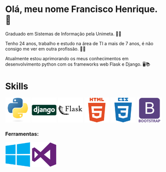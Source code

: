 <h1> Olá, meu nome Francisco Henrique.  👋 </h1>

  <p>Graduado em Sistemas de Informação pela Unimeta. 👨‍🎓</p>

  <p>Tenho 24 anos, trabalho e estudo na área de TI a mais de 7 anos, é não consigo me ver em outra profissão. 👨‍💻</p>

  <p>Atualmente estou aprimorando os meus conhecimentos em desenvolvimento python com os frameworks web Flask e Django. 🖥📚</p>

<h1>Skills</h1>
  
  <p>
     <img height="80" width="80" src="https://github.com/devicons/devicon/blob/master/icons/python/python-original.svg" />
     <img height="80" width="80" src="https://github.com/devicons/devicon/blob/master/icons/django/django-original.svg" />
     <img height="80" width="80" src="https://github.com/devicons/devicon/blob/master/icons/flask/flask-original-wordmark.svg" />
     <img height="80" width="80" src="https://github.com/devicons/devicon/blob/master/icons/html5/html5-plain-wordmark.svg" />
     <img height="80" width="80" src="https://github.com/devicons/devicon/blob/master/icons/css3/css3-plain-wordmark.svg" />
     <img height="80" width="80" src="https://github.com/devicons/devicon/blob/master/icons/bootstrap/bootstrap-plain-wordmark.svg" />
  </p>
  

<h3> Ferramentas: </h3>

<p>
  <img height="80" width="80" src="https://github.com/devicons/devicon/blob/master/icons/windows8/windows8-original.svg" />
  <img height="80" width="80" src="https://github.com/devicons/devicon/blob/master/icons/visualstudio/visualstudio-plain.svg" />
</p>
